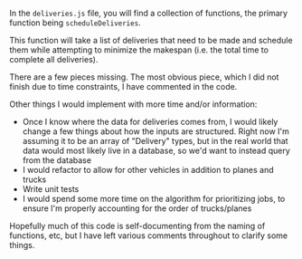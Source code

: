 In the `deliveries.js` file, you will find a collection of functions, the primary function being `scheduleDeliveries`. 

This function will take a list of deliveries that need to be made and schedule them while attempting to minimize the makespan (i.e. the total time to complete all deliveries).

There are a few pieces missing. The most obvious piece, which I did not finish due to time constraints, I have commented in the code. 

Other things I would implement with more time and/or information: 
- Once I know where the data for deliveries comes from, I would likely change a few things about how the inputs are structured. Right now I'm assuming it to be an array of "Delivery" types,
  but in the real world that data would most likely live in a database, so we'd want to instead query from the database
- I would refactor to allow for other vehicles in addition to planes and trucks
- Write unit tests
- I would spend some more time on the algorithm for prioritizing jobs, to ensure I'm properly accounting for the order of trucks/planes

Hopefully much of this code is self-documenting from the naming of functions, etc, but I have left various comments throughout to clarify some things.